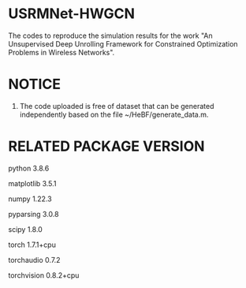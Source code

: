 # USRMNet-HWGCN
The codes to reproduce the simulation results for the work "An Unsupervised Deep Unrolling Framework for Constrained Optimization Problems in Wireless Networks".

# NOTICE

1. The code uploaded is free of dataset that can be generated independently based on the file ~/HeBF/generate_data.m.

# RELATED PACKAGE VERSION

python            3.8.6

matplotlib        3.5.1

numpy             1.22.3

pyparsing         3.0.8

scipy             1.8.0

torch             1.7.1+cpu

torchaudio        0.7.2

torchvision       0.8.2+cpu
